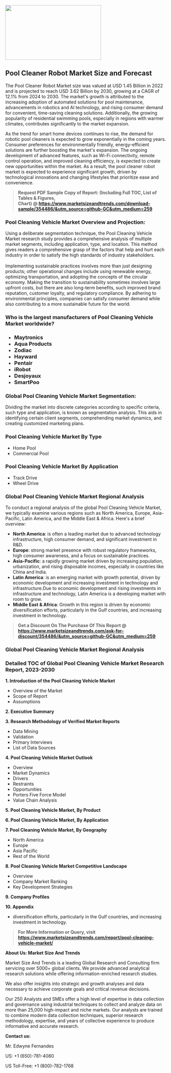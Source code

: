 <p><img class="alignnone size-medium wp-image-20088" src="https://ffe5etoiles.com/wp-content/uploads/2024/12/MST1-300x171.png" alt="" width="300" height="171" /></p><h2>Pool Cleaner Robot Market Size and Forecast</h2><p>The Pool Cleaner Robot Market size was valued at USD 1.45 Billion in 2022 and is projected to reach USD 3.62 Billion by 2030, growing at a CAGR of 12.1% from 2024 to 2030. The market's growth is attributed to the increasing adoption of automated solutions for pool maintenance, advancements in robotics and AI technology, and rising consumer demand for convenient, time-saving cleaning solutions. Additionally, the growing popularity of residential swimming pools, especially in regions with warmer climates, contributes significantly to the market expansion.</p><p>As the trend for smart home devices continues to rise, the demand for robotic pool cleaners is expected to grow exponentially in the coming years. Consumer preferences for environmentally friendly, energy-efficient solutions are further boosting the market's expansion. The ongoing development of advanced features, such as Wi-Fi connectivity, remote control operation, and improved cleaning efficiency, is expected to create new opportunities within the market. As a result, the pool cleaner robot market is expected to experience significant growth, driven by technological innovations and changing lifestyles that prioritize ease and convenience.</p></p><blockquote id="" class=""><strong>Request PDF Sample Copy of Report: (Including Full TOC, List of Tables &amp; Figures, Chart)&nbsp;@&nbsp;<strong><a href="https://www.marketsizeandtrends.com/download-sample/354486/&utm_source=github-GC&utm_medium=259" target="_blank">https://www.marketsizeandtrends.com/download-sample/354486/&utm_source=github-GC&utm_medium=259</a></strong></strong></blockquote><h3 id="" class="">Pool Cleaning Vehicle Market&nbsp;Overview and Projection:</h3><p id="" class="">Using a deliberate segmentation technique, the Pool Cleaning Vehicle Market research study provides a comprehensive analysis of multiple market segments, including application, type, and location. This method gives readers a comprehensive grasp of the factors that help and hurt each industry in order to satisfy the high standards of industry stakeholders. <br /> <br />Implementing sustainable practices involves more than just designing products; other operational changes include using renewable energy, optimizing transportation, and adopting the concepts of the circular economy. Making the transition to sustainability sometimes involves large upfront costs, but there are also long-term benefits, such improved brand reputation, customer loyalty, and regulatory compliance. By adhering to environmental principles, companies can satisfy consumer demand while also contributing to a more sustainable future for the world.</p><h3 id="" class="">Who is the largest manufacturers of&nbsp;Pool Cleaning Vehicle Market worldwide?</h3><h3 class=""><p><ul><li>Maytronics </li><li> Aqua Products </li><li> Zodiac </li><li> Hayward </li><li> Pentair </li><li> iRobot </li><li> Desjoyaux </li><li> SmartPoo</li></ul></p></h3><h3 id="" class="">Global&nbsp;Pool Cleaning Vehicle Market Segmentation:</h3><p id="" class="">Dividing the market into discrete categories according to specific criteria, such type and application, is known as segmentation analysis. This aids in identifying certain client segments, comprehending market dynamics, and creating customized marketing plans.</p><h3 id="" class="">Pool Cleaning Vehicle Market&nbsp;By Type</h3><p><p><ul><li>Home Pool</li><li> Commercial Pool</p></li></ul></p></p><h3 id="" class="">Pool Cleaning Vehicle Market&nbsp;By Application</h3><p class=""><p><ul><li>Track Drive</li><li> Wheel Drive</li></ul></p></p><h3 id="" class="">Global Pool Cleaning Vehicle Market Regional Analysis</h3><p id="" class="">To conduct a regional analysis of the global Pool Cleaning Vehicle Market, we typically examine various regions such as North America, Europe, Asia-Pacific, Latin America, and the Middle East &amp; Africa. Here's a brief overview:</p><ul><li><strong>North America</strong>: is often a leading market due to advanced technology infrastructure, high consumer demand, and significant investment in R&amp;D.</li><li><strong>Europe</strong>: strong market presence with robust regulatory frameworks, high consumer awareness, and a focus on sustainable practices.</li><li><strong>Asia-Pacific</strong>: a rapidly growing market driven by increasing population, urbanization, and rising disposable incomes, especially in countries like China and India.</li><li><strong>Latin America</strong>: is an emerging market with growth potential, driven by economic development and increasing investment in technology and infrastructure.Due to economic development and rising investments in infrastructure and technology, Latin America is a developing market with room to grow.</li><li><strong>Middle East &amp; Africa</strong>: Growth in this region is driven by economic diversification efforts, particularly in the Gulf countries, and increasing investment in technology.</li></ul><blockquote id="" class=""><strong>Get a Discount On The Purchase Of This Report @ <strong><a href="https://www.marketsizeandtrends.com/ask-for-discount/354486/&utm_source=github-GC&utm_medium=259" target="_blank">https://www.marketsizeandtrends.com/ask-for-discount/354486/&utm_source=github-GC&utm_medium=259</a></strong></strong></blockquote><h3 id="" class="">Global Pool Cleaning Vehicle Market Regional Analysis</h3><h3 id="" class="">Detailed TOC of Global Pool Cleaning Vehicle Market Research Report, 2023-2030</h3><p id="" class=""><strong>1. Introduction of the Pool Cleaning Vehicle Market</strong></p><ul><li>Overview of the Market</li><li>Scope of Report</li><li>Assumptions</li></ul><p id="" class=""><strong>2. Executive Summary</strong></p><p id="" class=""><strong>3. Research Methodology of Verified Market Reports</strong></p><ul><li>Data Mining</li><li>Validation</li><li>Primary Interviews</li><li>List of Data Sources</li></ul><p id="" class=""><strong>4. Pool Cleaning Vehicle Market Outlook</strong></p><ul><li>Overview</li><li>Market Dynamics</li><li>Drivers</li><li>Restraints</li><li>Opportunities</li><li>Porters Five Force Model</li><li>Value Chain Analysis</li></ul><p id="" class=""><strong>5. Pool Cleaning Vehicle Market, By Product</strong></p><p id="" class=""><strong>6. Pool Cleaning Vehicle Market, By Application</strong></p><p id="" class=""><strong>7. Pool Cleaning Vehicle Market, By Geography</strong></p><ul><li>North America</li><li>Europe</li><li>Asia Pacific</li><li>Rest of the World</li></ul><p id="" class=""><strong>8. Pool Cleaning Vehicle Market Competitive Landscape</strong></p><ul><li>Overview</li><li>Company Market Ranking</li><li>Key Development Strategies</li></ul><p id="" class=""><strong>9. Company Profiles</strong></p><p id="" class=""><strong>10. Appendix</strong></p><ul><li>diversification efforts, particularly in the Gulf countries, and increasing investment in technology.</li></ul><blockquote id="" class=""><strong>For More Information or Query, visit <strong><strong><a href="https://www.marketsizeandtrends.com/report/pool-cleaning-vehicle-market/" target="_blank">https://www.marketsizeandtrends.com/report/pool-cleaning-vehicle-market/</a></strong></strong></strong></blockquote><p id="" class=""><strong>About Us: Market Size And Trends</strong></p><p id="" class="">Market Size And Trends is a leading Global Research and Consulting firm servicing over 5000+ global clients. We provide advanced analytical research solutions while offering information-enriched research studies.</p><p id="" class="">We also offer insights into strategic and growth analyses and data necessary to achieve corporate goals and critical revenue decisions.</p><p id="" class="">Our 250 Analysts and SMEs offer a high level of expertise in data collection and governance using industrial techniques to collect and analyze data on more than 25,000 high-impact and niche markets. Our analysts are trained to combine modern data collection techniques, superior research methodology, expertise, and years of collective experience to produce informative and accurate research.</p><p id="" class=""><strong>Contact us:</strong></p><p id="" class="">Mr. Edwyne Fernandes</p><p id="" class="">US: +1 (650)-781-4080</p><p id="" class="">US Toll-Free: +1 (800)-782-1768</p>
